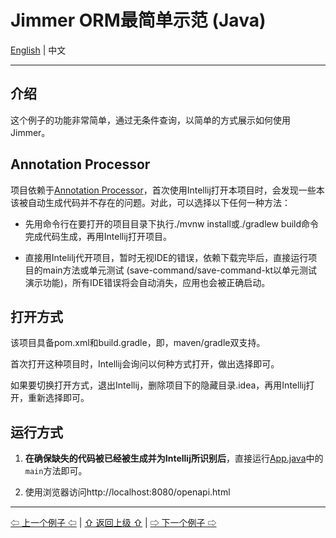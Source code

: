 # Jimmer ORM最简单示范 (Java)

[English](./) | 中文

---

## 介绍

这个例子的功能非常简单，通过无条件查询，以简单的方式展示如何使用Jimmer。

## Annotation Processor

项目依赖于[Annotation Processor](https://www.jetbrains.com/help/idea/annotation-processors-support.html)，首次使用Intellij打开本项目时，会发现一些本该被自动生成代码并不存在的问题。对此，可以选择以下任何一种方法：
 
-   先用命令行在要打开的项目目录下执行./mvnw install或./gradlew build命令完成代码生成，再用Intellij打开项目。
 
-   直接用Intelilj代开项目，暂时无视IDE的错误，依赖下载完毕后，直接运行项目的main方法或单元测试 (save-command/save-command-kt以单元测试演示功能)，所有IDE错误将会自动消失，应用也会被正确启动。

## 打开方式

该项目具备pom.xml和build.gradle，即，maven/gradle双支持。

首次打开这种项目时，Intellij会询问以何种方式打开，做出选择即可。

如果要切换打开方式，退出Intellij，删除项目下的隐藏目录.idea，再用Intellij打开，重新选择即可。

## 运行方式

1. **在确保缺失的代码被已经被生成并为Intellij所识别后**，直接运行[App.java](./src/main/java/org/babyfish/jimmer/example/core/App.java)中的`main`方法即可。

2. 使用浏览器访问http://localhost:8080/openapi.html

---

[⇦ 上一个例子 ⇦](../jimmer-core/README_zh_CN.md) | [⇧ 返回上级 ⇧](../README_zh_CN.md) | [⇨ 下一个例子 ⇨](../jimmer-sql/README_zh_CN.md)
